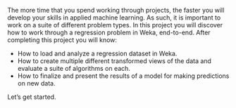 The more time that you spend working through projects, the faster you will develop your skills
in applied machine learning. As such, it is important to work on a suite of different problem
types. In this project you will discover how to work through a regression problem in Weka,
end-to-end. After completing this project you will know:
- How to load and analyze a regression dataset in Weka.
- How to create multiple different transformed views of the data and evaluate a suite of
algorithms on each.
- How to finalize and present the results of a model for making predictions on new data.

Let’s get started.